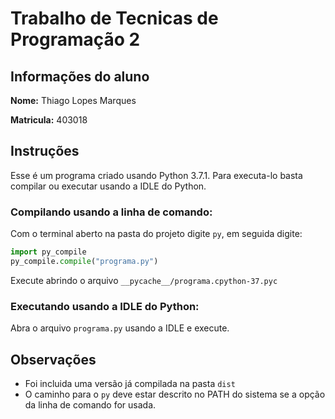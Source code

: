 # Trabalho de Tecnicas de Programação 2

## Informações do aluno
**Nome:** Thiago Lopes Marques 

**Matricula:** 403018 

## Instruções 
Esse é um programa criado usando Python 3.7.1. Para executa-lo basta compilar ou executar usando a IDLE do Python.
### Compilando usando a linha de comando:
Com o terminal aberto na pasta do projeto digite ```py```, em seguida digite:
```python
import py_compile
py_compile.compile("programa.py")
```
Execute abrindo o arquivo ```__pycache__/programa.cpython-37.pyc```

### Executando usando a IDLE do Python:
Abra o arquivo ```programa.py``` usando a IDLE e execute.

## Observações
- Foi incluida uma versão já compilada na pasta ```dist```
- O caminho para o ```py``` deve estar descrito no PATH do sistema se a opção da linha de comando for usada.
